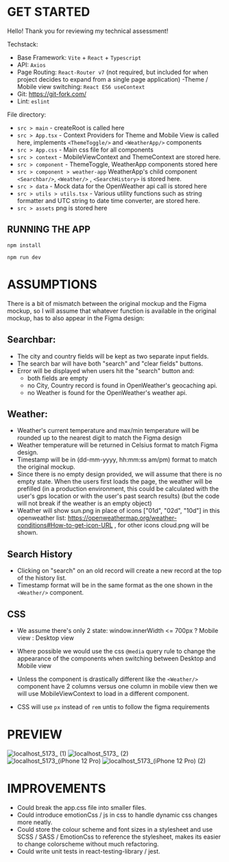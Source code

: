 # GET STARTED 

Hello! Thank you for reviewing my technical assessment! 

Techstack: 

- Base Framework: `Vite` + `React` + `Typescript`
- API: `Axios`
- Page Routing: `React-Router v7` (not required, but included for when project decides to expand from a single page application)
-Theme / Mobile view switching: `React ES6 useContext` 
- Git: https://git-fork.com/
- Lint: `eslint`

File directory: 

- `src > main` - createRoot is called here
- `src > App.tsx` -  Context Providers for Theme and Mobile View  is called here, implements `<ThemeToggle/>` and `<WeatherApp/>` components 
- `src > App.css` - Main css file for all components
- `src > context` -   MobileViewContext and ThemeContext are stored here. 
- `src > component` - ThemeToggle, WeatherApp components stored here
- `src > component > weather-app` WeatherApp's child component `<Searchbar/>`, `<Weather/>` , `<SearchHistory>` is stored here. 
- `src > data` - Mock data for the OpenWeather api call is stored here
- `src > utils > utils.tsx` - Various utility functions such as string formatter and UTC string to date time converter, are stored here.   
- `src > assets` png is stored here 

## RUNNING THE APP 

`npm install`

`npm run dev`

# ASSUMPTIONS 

There is a bit of mismatch between the original mockup and the Figma mockup, so I will assume that whatever function is available in the original mockup, has to also appear in the Figma design:

## Searchbar: 

- The city and country fields will be kept as two separate input fields.
- The search bar will have both "search" and "clear fields" buttons.
- Error will be displayed when users hit the "search" button and:
  - both fields are empty 
  - no City, Country record is found in OpenWeather's geocaching api.
  - no Weather is found for the OpenWeather's weather api. 

## Weather:

- Weather's current temperature and max/min temperature will be rounded up to the nearest digit to match the Figma design
- Weather temperature will be returned in Celsius format to match Figma design.
- Timestamp will be in (dd-mm-yyyy, hh:mm:ss am/pm) format to match the original mockup. 
- Since there is no empty design provided, we will assume that there is no empty state. 
  When the users first loads the page, the weather will be prefilled (in a production environment, this could be calculated with the user's gps location or with the user's past search results)
  (but the code will not break if the weather is an empty object)
- Weather will show sun.png in place of icons ["01d", "02d", "10d"] in this openweather list: https://openweathermap.org/weather-conditions#How-to-get-icon-URL , for other icons cloud.png will be shown. 

## Search History

- Clicking on "search" on an old record will create a new record at the top of the history list.
- Timestamp format will be in the same format as the one shown in the `<Weather/>` component. 

## CSS 

- We assume there's only 2 state: 
  window.innerWidth <= 700px ? Mobile view : Desktop view

- Where possible we would use the css `@media` query rule to change the appearance of the components when switching between Desktop and Mobile view 

- Unless the component is drastically different like the `<Weather/>` component have 2 columns versus one column in mobile view then we will use MobileViewContext to load in a different component. 

- CSS will use `px` instead of `rem` untis to follow the figma requirements 

# PREVIEW

![localhost_5173_ (1)](https://github.com/user-attachments/assets/593d87f3-6ba3-417a-ae94-6dfbd474da72)
![localhost_5173_ (2)](https://github.com/user-attachments/assets/01588a62-6503-4a90-b13d-731581404bbf)
![localhost_5173_(iPhone 12 Pro)](https://github.com/user-attachments/assets/00863316-6186-4fbe-a5fc-346d71428ce7)
![localhost_5173_(iPhone 12 Pro) (2)](https://github.com/user-attachments/assets/33f5af91-f64d-4751-9c13-3550223160f1)

# IMPROVEMENTS

- Could break the app.css file into smaller files. 
- Could introduce emotionCss / js in css to handle dynamic css changes more neatly.
- Could store the colour scheme and font sizes in a stylesheet and use SCSS / SASS / EmotionCss to reference the stylesheet, makes its easier to change colorscheme without much refactoring.
- Could write unit tests in react-testing-library / jest. 
